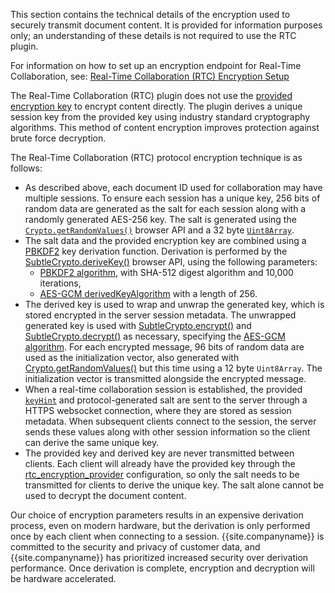 This section contains the technical details of the encryption used to securely transmit document content. It is provided for information purposes only; an understanding of these details is not required to use the RTC plugin.

For information on how to set up an encryption endpoint for Real-Time Collaboration, see: [Real-Time Collaboration (RTC) Encryption Setup]({{site.baseurl}}/plugins/premium/rtc/encryption/)

The Real-Time Collaboration (RTC) plugin does not use the [provided encryption key]({{site.baseurl}}/plugins/premium/rtc/configuration/rtc-options-required/#rtc_encryption_provider) to encrypt content directly. The plugin derives a unique session key from the provided key using industry standard cryptography algorithms. This method of content encryption improves protection against brute force decryption.

The Real-Time Collaboration (RTC) protocol encryption technique is as follows:

* As described above, each document ID used for collaboration may have multiple sessions. To ensure each session has a unique key, 256 bits of random data are generated as the salt for each session along with a randomly generated AES-256 key. The salt is generated using the [`Crypto.getRandomValues()`](https://developer.mozilla.org/en-US/docs/Web/API/Crypto/getRandomValues) browser API and a 32 byte [`Uint8Array`](https://developer.mozilla.org/en-US/docs/Web/JavaScript/Reference/Global_Objects/Uint8Array).
* The salt data and the provided encryption key are combined using a [PBKDF2](https://tools.ietf.org/html/rfc2898#section-5.2) key derivation function. Derivation is performed by the [SubtleCrypto.deriveKey()](https://developer.mozilla.org/en-US/docs/Web/API/SubtleCrypto/deriveKey) browser API, using the following parameters:
  * [PBKDF2 algorithm](https://developer.mozilla.org/en-US/docs/Web/API/Pbkdf2Params), with SHA-512 digest algorithm and 10,000 iterations,
  * [AES-GCM derivedKeyAlgorithm](https://developer.mozilla.org/en-US/docs/Web/API/AesKeyGenParams) with a length of 256.
* The derived key is used to wrap and unwrap the generated key, which is stored encrypted in the server session metadata. The unwrapped generated key is used with [SubtleCrypto.encrypt()](https://developer.mozilla.org/en-US/docs/Web/API/SubtleCrypto/encrypt) and [SubtleCrypto.decrypt()](https://developer.mozilla.org/en-US/docs/Web/API/SubtleCrypto/decrypt) as necessary, specifying the [AES-GCM algorithm](https://developer.mozilla.org/en-US/docs/Web/API/AesGcmParams). For each encrypted message, 96 bits of random data are used as the initialization vector, also generated with [Crypto.getRandomValues()](https://developer.mozilla.org/en-US/docs/Web/API/Crypto/getRandomValues) but this time using a 12 byte `Uint8Array`. The initialization vector is transmitted alongside the encrypted message.
* When a real-time collaboration session is established, the provided [`keyHint`]({{site.baseurl}}/plugins/premium/rtc/configuration/rtc-options-required/) and protocol-generated salt are sent to the server through a HTTPS websocket connection, where they are stored as session metadata. When subsequent clients connect to the session, the server sends these values along with other session information so the client can derive the same unique key.
* The provided key and derived key are never transmitted between clients. Each client will already have the provided key through the [rtc_encryption_provider]({{site.baseurl}}/plugins/premium/rtc/configuration/rtc-options-required/#rtc_encryption_provider) configuration, so only the salt needs to be transmitted for clients to derive the unique key. The salt alone cannot be used to decrypt the document content.

Our choice of encryption parameters results in an expensive derivation process, even on modern hardware, but the derivation is only performed once by each client when connecting to a session. {{site.companyname}} is committed to the security and privacy of customer data, and {{site.companyname}} has prioritized increased security over derivation performance. Once derivation is complete, encryption and decryption will be hardware accelerated.
